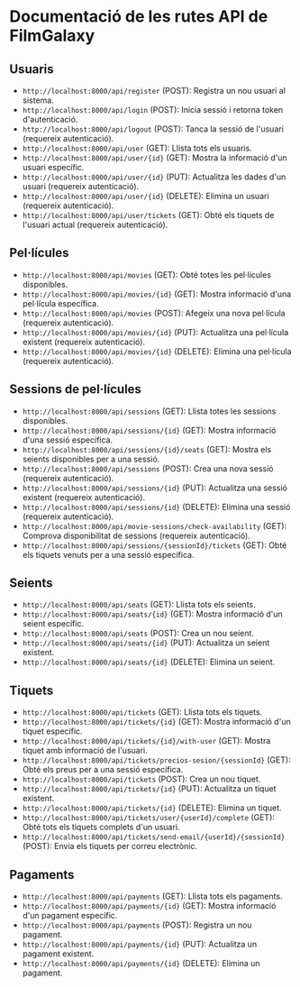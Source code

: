 # Documentació de les rutes API de FilmGalaxy

## Usuaris

- `http://localhost:8000/api/register` (POST): Registra un nou usuari al sistema.
- `http://localhost:8000/api/login` (POST): Inicia sessió i retorna token d'autenticació.
- `http://localhost:8000/api/logout` (POST): Tanca la sessió de l'usuari (requereix autenticació).
- `http://localhost:8000/api/user` (GET): Llista tots els usuaris.
- `http://localhost:8000/api/user/{id}` (GET): Mostra la informació d'un usuari específic.
- `http://localhost:8000/api/user/{id}` (PUT): Actualitza les dades d'un usuari (requereix autenticació).
- `http://localhost:8000/api/user/{id}` (DELETE): Elimina un usuari (requereix autenticació).
- `http://localhost:8000/api/user/tickets` (GET): Obté els tiquets de l'usuari actual (requereix autenticació).

## Pel·lícules

- `http://localhost:8000/api/movies` (GET): Obté totes les pel·lícules disponibles.
- `http://localhost:8000/api/movies/{id}` (GET): Mostra informació d'una pel·lícula específica.
- `http://localhost:8000/api/movies` (POST): Afegeix una nova pel·lícula (requereix autenticació).
- `http://localhost:8000/api/movies/{id}` (PUT): Actualitza una pel·lícula existent (requereix autenticació).
- `http://localhost:8000/api/movies/{id}` (DELETE): Elimina una pel·lícula (requereix autenticació).

## Sessions de pel·lícules

- `http://localhost:8000/api/sessions` (GET): Llista totes les sessions disponibles.
- `http://localhost:8000/api/sessions/{id}` (GET): Mostra informació d'una sessió específica.
- `http://localhost:8000/api/sessions/{id}/seats` (GET): Mostra els seients disponibles per a una sessió.
- `http://localhost:8000/api/sessions` (POST): Crea una nova sessió (requereix autenticació).
- `http://localhost:8000/api/sessions/{id}` (PUT): Actualitza una sessió existent (requereix autenticació).
- `http://localhost:8000/api/sessions/{id}` (DELETE): Elimina una sessió (requereix autenticació).
- `http://localhost:8000/api/movie-sessions/check-availability` (GET): Comprova disponibilitat de sessions (requereix autenticació).
- `http://localhost:8000/api/sessions/{sessionId}/tickets` (GET): Obté els tiquets venuts per a una sessió específica.

## Seients

- `http://localhost:8000/api/seats` (GET): Llista tots els seients.
- `http://localhost:8000/api/seats/{id}` (GET): Mostra informació d'un seient específic.
- `http://localhost:8000/api/seats` (POST): Crea un nou seient.
- `http://localhost:8000/api/seats/{id}` (PUT): Actualitza un seient existent.
- `http://localhost:8000/api/seats/{id}` (DELETE): Elimina un seient.

## Tiquets

- `http://localhost:8000/api/tickets` (GET): Llista tots els tiquets.
- `http://localhost:8000/api/tickets/{id}` (GET): Mostra informació d'un tiquet específic.
- `http://localhost:8000/api/tickets/{id}/with-user` (GET): Mostra tiquet amb informació de l'usuari.
- `http://localhost:8000/api/tickets/precios-sesion/{sessionId}` (GET): Obté els preus per a una sessió específica.
- `http://localhost:8000/api/tickets` (POST): Crea un nou tiquet.
- `http://localhost:8000/api/tickets/{id}` (PUT): Actualitza un tiquet existent.
- `http://localhost:8000/api/tickets/{id}` (DELETE): Elimina un tiquet.
- `http://localhost:8000/api/tickets/user/{userId}/complete` (GET): Obté tots els tiquets complets d'un usuari.
- `http://localhost:8000/api/tickets/send-email/{userId}/{sessionId}` (POST): Envia els tiquets per correu electrònic.

## Pagaments

- `http://localhost:8000/api/payments` (GET): Llista tots els pagaments.
- `http://localhost:8000/api/payments/{id}` (GET): Mostra informació d'un pagament específic.
- `http://localhost:8000/api/payments` (POST): Registra un nou pagament.
- `http://localhost:8000/api/payments/{id}` (PUT): Actualitza un pagament existent.
- `http://localhost:8000/api/payments/{id}` (DELETE): Elimina un pagament.
